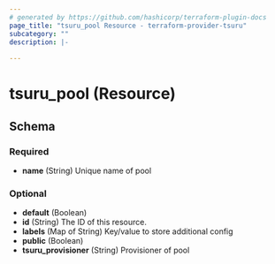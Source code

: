 ```yaml
---
# generated by https://github.com/hashicorp/terraform-plugin-docs
page_title: "tsuru_pool Resource - terraform-provider-tsuru"
subcategory: ""
description: |-
  
---
```


# tsuru_pool (Resource)





<!-- schema generated by tfplugindocs -->
## Schema

### Required

- **name** (String) Unique name of pool

### Optional

- **default** (Boolean)
- **id** (String) The ID of this resource.
- **labels** (Map of String) Key/value to store additional config
- **public** (Boolean)
- **tsuru_provisioner** (String) Provisioner of pool


